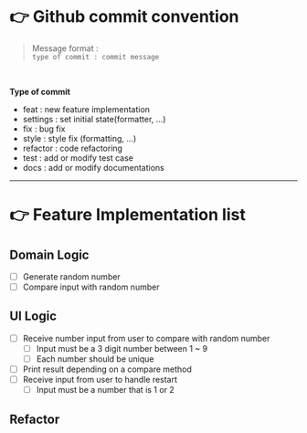 # 👉 Github commit convention

> Message format : <br>```type of commit : commit message```

<br>

**Type of commit**

* feat : new feature implementation
* settings : set initial state(formatter, ...)
* fix : bug fix
* style : style fix (formatting, ...)
* refactor : code refactoring
* test : add or modify test case
* docs : add or modify documentations

---

# 👉 Feature Implementation list

## Domain Logic
- [ ] Generate random number
- [ ] Compare input with random number

## UI Logic
- [ ] Receive number input from user to compare with random number
  - [ ] Input must be a 3 digit number between 1 ~ 9
  - [ ] Each number should be unique
- [ ] Print result depending on a compare method
- [ ] Receive input from user to handle restart
  - [ ] Input must be a number that is 1 or 2

## Refactor
